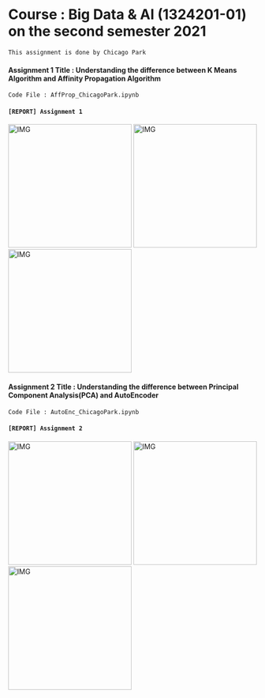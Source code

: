 # Course : Big Data & AI (1324201-01) on the second semester 2021
`This assignment is done by Chicago Park`

#### Assignment 1 Title : Understanding the difference between K Means Algorithm and Affinity Propagation Algorithm

`Code File : AffProp_ChicagoPark.ipynb`

#### `[REPORT] Assignment 1`

<img width="250" alt="IMG" src="https://user-images.githubusercontent.com/73331241/152947529-84e2cc33-3c47-4174-87f0-bade855e2339.jpg">
<img width="250" alt="IMG" src="https://user-images.githubusercontent.com/73331241/152947537-4d853f16-ee9c-4ada-80f1-70e5da225092.jpg">
<img width="250" alt="IMG" src="https://user-images.githubusercontent.com/73331241/152947540-6232357a-33b0-4d21-82ea-da74eee02c1f.jpg">


#### Assignment 2 Title : Understanding the difference between Principal Component Analysis(PCA) and AutoEncoder

`Code File : AutoEnc_ChicagoPark.ipynb`

#### `[REPORT] Assignment 2`

<img width="250" alt="IMG" src="https://user-images.githubusercontent.com/73331241/152947545-bab41c37-bc0f-4727-8952-a0ca91d3e886.jpg">
<img width="250" alt="IMG" src="https://user-images.githubusercontent.com/73331241/152947557-8412d138-400f-47c4-b65a-1de899589c49.jpg">
<img width="250" alt="IMG" src="https://user-images.githubusercontent.com/73331241/152947565-4b6d8a8b-3829-4e61-bd12-acb6bf529539.jpg">
